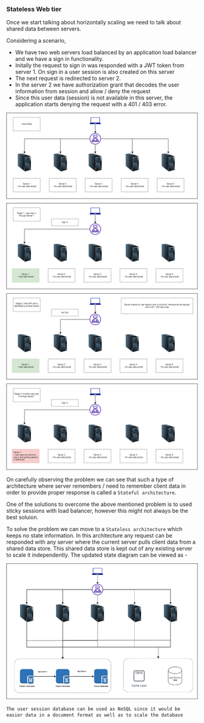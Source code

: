 ### Stateless Web tier

Once we start talking about horizontally scaling we need to talk about shared data between servers. 

Considering a scenario, 
- We have two web servers load balanced by an application load balancer and we have a sign in functionality. 
- Initally the request to sign in was responded with a JWT token from server 1. On sign in a user session is also created on this server
- The next request is redirected to server 2. 
- In the server 2 we have authorization grant that decodes the user information from session and allow / deny the request
- Since this user data (session) is not available in this server, the application starts denying the request with a 401 / 403 error.

![Problem Statement](./assets//state-web-tier-fig1.png)

On carefully observing the problem we can see that such a type of architecture where server remembers / need to remember client data in order to provide proper response is called a `Stateful architecture`.

One of the solutions to overcome the above mentioned problem is to used sticky sessions with load balancer, however this might not always be the best soluion.

To solve the problem we can move to a `Stateless architecture` which keeps no state information. In this architecture any request can be responded with any server where the current server pulls client data from a shared data store. This shared data store is kept out of any existing server to scale it independently. The updated state diagram can be viewed as - 

![Problem Solution](./assets//state-web-tier-fig2.png)

```
The user session database can be used as NoSQL since it would be easier data in a document format as well as to scale the database
```